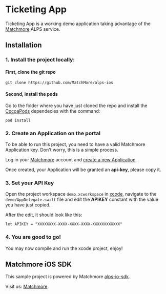 # Ticketing App

Ticketing App is a working demo application taking advantage of the [Matchmore](http://dev.matchmore.com/) ALPS service. 

## Installation

### 1. Install the project locally: 

#### First, clone the git repo

```
git clone https://github.com/MatchMore/alps-ios
```

#### Second, install the pods

Go to the folder where you have just cloned the repo and install the [CocoaPods](http://cocoapods.org) dependecies with the command:

```
pod install
```

### 2. Create an Application on the portal

To be able to run this project, you need to have a valid Matchmore Application key. Don't worry, this is a simple process. 

Log in your [Matchmore](http://dev.matchmore.com/) account and [create a new Application](http://dev.matchmore.com/account/apps/). 

Once created, your Application will be granted an **api-key**, please copy it.

### 3. Set your API Key

Open the project workspace `demo.xcworkspace` in [xcode](https://developer.apple.com/xcode/), navigate to the `demo/AppDelegate.swift` file and edit the **APIKEY** constant with the value you have just copied.

After the edit, it should look like this:

```
let APIKEY = "XXXXXXXX-XXXX-XXXX-XXXX-XXXXXXXXXXXX"
```

### 4. You are good to go! 

You may now compile and run the xcode project, enjoy!

## Matchmore iOS SDK

This sample project is powered by Matchmore [alps-io-sdk](https://github.com/MatchMore/alps-ios-sdk).

Visit us: [Matchmore](http://dev.matchmore.com/)
